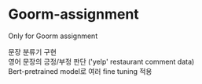 # Goorm-assignment
Only for Goorm assignment

  문장 분류기 구현 <br/>
  영어 문장의 긍정/부정 판단 ('yelp' restaurant comment data) <br/>
  Bert-pretrained model로 여러 fine tuning 적용

